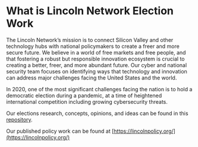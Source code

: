 # What is Lincoln Network Election Work

The Lincoln Network’s mission is to connect Silicon Valley and other technology hubs with national policymakers to create a freer and more secure future. We believe in a world of free markets and free people, and that fostering a robust but responsible innovation ecosystem is crucial to creating a better, freer, and more abundant future. Our cyber and national security team focuses on identifying ways that technology and innovation can address major challenges facing the United States and the world. 

In 2020, one of the most significant challenges facing the nation is to hold a democratic election during a pandemic, at a time of heightened international competition including growing cybersecurity threats.

Our elections research, concepts, opinions, and ideas can be found in this [repository](/documents). 

Our published policy work can be found at [https://lincolnpolicy.org/](https://lincolnpolicy.org/)
